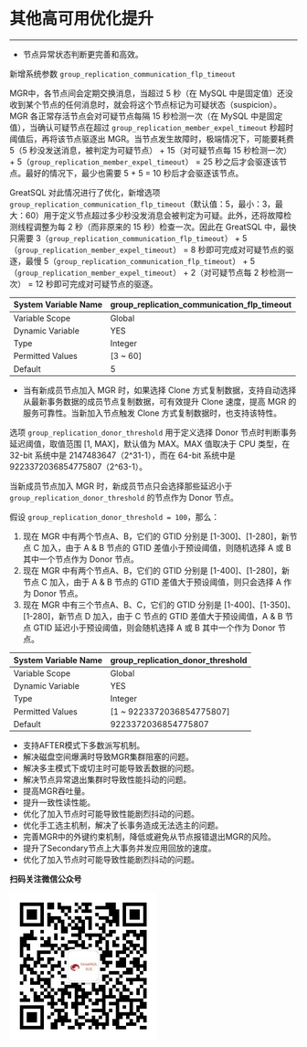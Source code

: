 # 其他高可用优化提升
---

- 节点异常状态判断更完善和高效。

新增系统参数 `group_replication_communication_flp_timeout`

MGR中，各节点间会定期交换消息，当超过 5 秒（在 MySQL 中是固定值）还没收到某个节点的任何消息时，就会将这个节点标记为可疑状态（suspicion）。MGR 各正常存活节点会对可疑节点每隔 15 秒检测一次（在 MySQL 中是固定值），当确认可疑节点在超过 `group_replication_member_expel_timeout` 秒超时阈值后，再将该节点驱逐出 MGR。当节点发生故障时，极端情况下，可能要耗费 5（5 秒没发送消息，被判定为可疑节点） + 15（对可疑节点每 15 秒检测一次） + 5（`group_replication_member_expel_timeout`） = 25 秒之后才会驱逐该节点。最好的情况下，最少也需要 5 + 5 = 10 秒后才会驱逐该节点。

GreatSQL 对此情况进行了优化，新增选项 `group_replication_communication_flp_timeout`（默认值：5，最小：3，最大：60）用于定义节点超过多少秒没发消息会被判定为可疑。此外，还将故障检测线程调整为每 2 秒（而非原来的 15 秒）检查一次。因此在 GreatSQL 中，最快只需要 3（`group_replication_communication_flp_timeout`） + 5（`group_replication_member_expel_timeout`） = 8 秒即可完成对可疑节点的驱逐，最慢 5（`group_replication_communication_flp_timeout`） + 5（`group_replication_member_expel_timeout`） + 2（对可疑节点每 2 秒检测一次）  = 12 秒即可完成对可疑节点的驱逐。

| System Variable Name  | group_replication_communication_flp_timeout |
| --- | --- |
| Variable Scope        | Global |
| Dynamic Variable      | YES |
| Type      | Integer |
| Permitted Values |    [3 ~ 60] |
| Default       | 5 |

- 当有新成员节点加入 MGR 时，如果选择 Clone 方式复制数据，支持自动选择从最新事务数据的成员节点复制数据，可有效提升 Clone 速度，提高 MGR 的服务可靠性。当新加入节点触发 Clone 方式复制数据时，也支持该特性。

选项 `group_replication_donor_threshold` 用于定义选择 Donor 节点时判断事务延迟阈值，取值范围 [1, MAX]，默认值为 MAX。MAX 值取决于 CPU 类型，在 32-bit 系统中是 2147483647（2^31-1），而在 64-bit 系统中是 9223372036854775807（2^63-1）。

当新成员节点加入 MGR 时，新成员节点只会选择那些延迟小于 `group_replication_donor_threshold` 的节点作为 Donor 节点。

假设 `group_replication_donor_threshold = 100`，那么：
1. 现在 MGR 中有两个节点A、B，它们的 GTID 分别是 [1-300]、[1-280]，新节点 C 加入，由于 A & B 节点的 GTID 差值小于预设阈值，则随机选择 A 或 B 其中一个节点作为 Donor 节点。
2. 现在 MGR 中有两个节点A、B，它们的 GTID 分别是 [1-400]、[1-280]，新节点 C 加入，由于 A & B 节点的 GTID 差值大于预设阈值，则只会选择 A 作为 Donor 节点。
3. 现在 MGR 中有三个节点A、B、C，它们的 GTID 分别是 [1-400]、[1-350]、[1-280]，新节点 D 加入，由于 C 节点的 GTID 差值大于预设阈值，A & B 节点 GTID 延迟小于预设阈值，则会随机选择 A 或 B 其中一个作为 Donor 节点。

| System Variable Name  | group_replication_donor_threshold |
| --- | --- |
| Variable Scope        | Global |
| Dynamic Variable      | YES |
| Type      | Integer |
| Permitted Values |    [1 ~ 9223372036854775807] |
| Default       | 9223372036854775807 |

- 支持AFTER模式下多数派写机制。
- 解决磁盘空间爆满时导致MGR集群阻塞的问题。
- 解决多主模式下或切主时可能导致丢数据的问题。
- 解决节点异常退出集群时导致性能抖动的问题。
- 提高MGR吞吐量。
- 提升一致性读性能。
- 优化了加入节点时可能导致性能剧烈抖动的问题。
- 优化手工选主机制，解决了长事务造成无法选主的问题。
- 完善MGR中的外键约束机制，降低或避免从节点报错退出MGR的风险。
- 提升了Secondary节点上大事务并发应用回放的速度。
- 优化了加入节点时可能导致性能剧烈抖动的问题。


**扫码关注微信公众号**

![greatsql-wx](../greatsql-wx.jpg)
